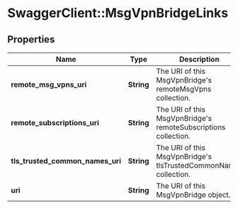 # SwaggerClient::MsgVpnBridgeLinks

## Properties
Name | Type | Description | Notes
------------ | ------------- | ------------- | -------------
**remote_msg_vpns_uri** | **String** | The URI of this MsgVpnBridge&#39;s remoteMsgVpns collection. | [optional] 
**remote_subscriptions_uri** | **String** | The URI of this MsgVpnBridge&#39;s remoteSubscriptions collection. | [optional] 
**tls_trusted_common_names_uri** | **String** | The URI of this MsgVpnBridge&#39;s tlsTrustedCommonNames collection. | [optional] 
**uri** | **String** | The URI of this MsgVpnBridge object. | [optional] 


